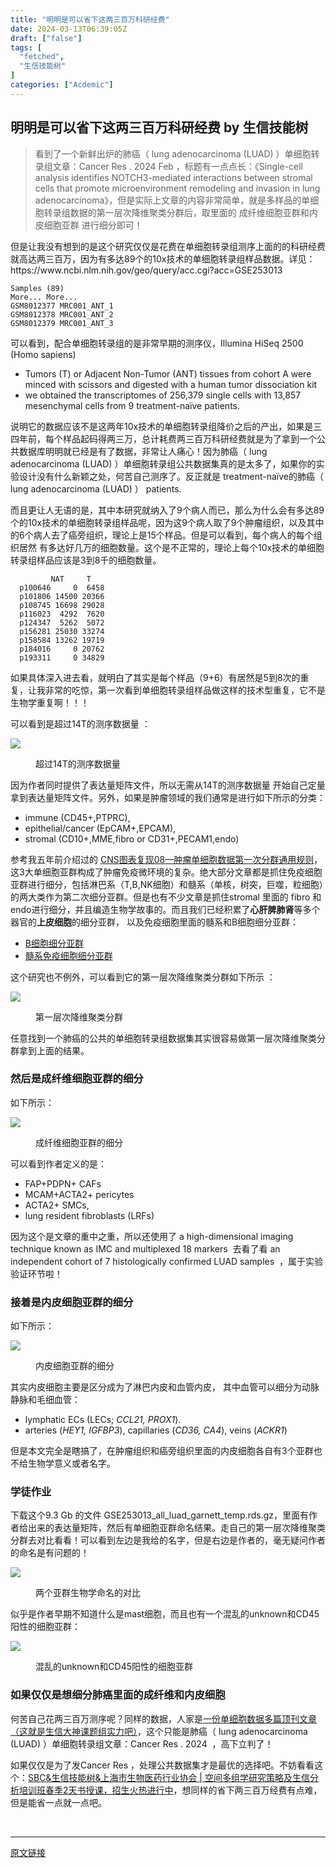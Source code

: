 ```yaml
---
title: "明明是可以省下这两三百万科研经费"
date: 2024-03-13T06:39:05Z
draft: ["false"]
tags: [
  "fetched",
  "生信技能树"
]
categories: ["Acdemic"]
---
```

明明是可以省下这两三百万科研经费 by 生信技能树
------
<div><section data-tool="mdnice编辑器" data-website="https://www.mdnice.com"><blockquote data-tool="mdnice编辑器"><span></span><p>看到了一个新鲜出炉的肺癌（ lung adenocarcinoma (LUAD) ）单细胞转录组文章：Cancer Res . 2024 Feb ，标题有一点点长：《Single-cell analysis identifies NOTCH3-mediated interactions between stromal cells that promote microenvironment remodeling and invasion in lung adenocarcinoma》，但是实际上文章的内容非常简单，就是多样品的单细胞转录组数据的第一层次降维聚类分群后，取里面的 成纤维细胞亚群和内皮细胞亚群 进行细分即可！</p></blockquote><p data-tool="mdnice编辑器">但是让我没有想到的是这个研究仅仅是花费在单细胞转录组测序上面的的科研经费就高达两三百万，因为有多达89个的10x技术的单细胞转录组样品数据。详见：https://www.ncbi.nlm.nih.gov/geo/query/acc.cgi?acc=GSE253013</p><pre data-tool="mdnice编辑器"><span></span><code>Samples (89)<br>More... More...<br>GSM8012377 MRC001_ANT_1<br>GSM8012378 MRC001_ANT_2<br>GSM8012379 MRC001_ANT_3<br></code></pre><p data-tool="mdnice编辑器">可以看到，配合单细胞转录组的是非常早期的测序仪，Illumina HiSeq 2500 (Homo sapiens)</p><ul data-tool="mdnice编辑器"><li><section>Tumors (T) or Adjacent Non-Tumor (ANT) tissues from cohort A were minced with scissors and digested with a human tumor dissociation kit</section></li><li><section>we obtained the transcriptomes of 256,379 single cells with 13,857 mesenchymal cells from 9 treatment-naïve patients.</section></li></ul><p data-tool="mdnice编辑器">说明它的数据应该不是这两年10x技术的单细胞转录组降价之后的产出，如果是三四年前，每个样品起码得两三万，总计耗费两三百万科研经费就是为了拿到一个公共数据库明明就已经是有了数据，非常让人痛心！因为肺癌（ lung adenocarcinoma (LUAD) ）单细胞转录组公共数据集真的是太多了，如果你的实验设计没有什么新颖之处，何苦自己测序了。反正就是 treatment-naïve的肺癌（ lung adenocarcinoma (LUAD) ） patients.</p><p data-tool="mdnice编辑器">而且更让人无语的是，其中本研究就纳入了9个病人而已，那么为什么会有多达89个的10x技术的单细胞转录组样品呢，因为这9个病人取了9个肿瘤组织，以及其中的6个病人去了癌旁组织，理论上是15个样品。但是可以看到，每个病人的每个组织居然 有多达好几万的细胞数量。这个是不正常的，理论上每个10x技术的单细胞转录组样品应该是3到8千的细胞数量。</p><pre data-tool="mdnice编辑器"><span></span><code>         NAT     T<br>  p100646     0  6458<br>  p101806 14500 20366<br>  p108745 16698 29028<br>  p116023  4292  7620<br>  p124347  5262  5072<br>  p156281 25030 33274<br>  p158584 13262 19719<br>  p184016     0 20762<br>  p193311     0 34829<br></code></pre><p data-tool="mdnice编辑器">如果具体深入进去看，就明白了其实是每个样品（9+6）有居然是5到8次的重复，让我非常的吃惊，第一次看到单细胞转录组样品做这样的技术型重复，它不是生物学重复啊！！！</p><p data-tool="mdnice编辑器">可以看到是超过14T的测序数据量 ：</p><p><img data-galleryid="" data-imgfileid="100045029" data-ratio="1.0213836477987421" data-s="300,640" data-src="https://mmbiz.qpic.cn/mmbiz_png/cZNhZQ6j4wyXDBvHLvTy3sKFql78IqK7icn72ibIYhK72ib0Gz1HFoa1ic3jNk3bWb6nvFnFQpIeic1CaGj9dqmHllg/640?wx_fmt=png&amp;from=appmsg" data-type="png" data-w="1590" src="https://mmbiz.qpic.cn/mmbiz_png/cZNhZQ6j4wyXDBvHLvTy3sKFql78IqK7icn72ibIYhK72ib0Gz1HFoa1ic3jNk3bWb6nvFnFQpIeic1CaGj9dqmHllg/640?wx_fmt=png&amp;from=appmsg"></p><figure data-tool="mdnice编辑器"><figcaption>超过14T的测序数据量</figcaption></figure><p data-tool="mdnice编辑器">因为作者同时提供了表达量矩阵文件，所以无需从14T的测序数据量 开始自己定量拿到表达量矩阵文件。另外，如果是肿瘤领域的我们通常是进行如下所示的分类：</p><ul data-tool="mdnice编辑器"><li><section>immune (CD45+,PTPRC),</section></li><li><section>epithelial/cancer (EpCAM+,EPCAM),</section></li><li><section>stromal (CD10+,MME,fibro or CD31+,PECAM1,endo)</section></li></ul><p data-tool="mdnice编辑器">参考我五年前介绍过的 <a href="https://mp.weixin.qq.com/s?__biz=MzI1Njk4ODE0MQ==&amp;mid=2247488940&amp;idx=1&amp;sn=1cc8a8a74715087939b9721c0881775d&amp;scene=21#wechat_redirect" data-linktype="2">CNS图表复现08—肿瘤单细胞数据第一次分群通用规则</a>，这3大单细胞亚群构成了肿瘤免疫微环境的复杂。绝大部分文章都是抓住免疫细胞亚群进行细分，包括淋巴系（T,B,NK细胞）和髓系（单核，树突，巨噬，粒细胞）的两大类作为第二次细分亚群。但是也有不少文章是抓住stromal 里面的 fibro 和endo进行细分，并且编造生物学故事的。而且我们已经积累了<strong>心肝脾肺肾</strong>等多个器官的<strong>上皮细胞</strong>的细分亚群， 以及免疫细胞里面的髓系和B细胞细分亚群：</p><ul data-tool="mdnice编辑器"><li><section><a href="https://mp.weixin.qq.com/s?__biz=MzI1Njk4ODE0MQ==&amp;mid=2247506948&amp;idx=1&amp;sn=025d7f91abfa1b68d7910c86cf709e43&amp;scene=21#wechat_redirect" data-linktype="2">B细胞细分亚群</a></section></li><li><section><a href="https://mp.weixin.qq.com/s?__biz=MzI1Njk4ODE0MQ==&amp;mid=2247506971&amp;idx=1&amp;sn=f0242285e2c827d922f938d9858d4ffe&amp;scene=21#wechat_redirect" data-linktype="2">髓系免疫细胞细分亚群</a></section></li></ul><p data-tool="mdnice编辑器">这个研究也不例外，可以看到它的第一层次降维聚类分群如下所示 ：</p><p><img data-cropselx1="0" data-cropselx2="558" data-cropsely1="0" data-cropsely2="206" data-galleryid="" data-imgfileid="100045028" data-ratio="0.7386363636363636" data-s="300,640" data-src="https://mmbiz.qpic.cn/mmbiz_png/cZNhZQ6j4wyXDBvHLvTy3sKFql78IqK7mRJjaYEicIv0lD8tY7wzJ55jxofYicaNWuicM1l0bkp7qssAibfacCAp4w/640?wx_fmt=png&amp;from=appmsg" data-type="png" data-w="1056" src="https://mmbiz.qpic.cn/mmbiz_png/cZNhZQ6j4wyXDBvHLvTy3sKFql78IqK7mRJjaYEicIv0lD8tY7wzJ55jxofYicaNWuicM1l0bkp7qssAibfacCAp4w/640?wx_fmt=png&amp;from=appmsg"></p><figure data-tool="mdnice编辑器"><figcaption>第一层次降维聚类分群</figcaption></figure><p data-tool="mdnice编辑器">任意找到一个肺癌的公共的单细胞转录组数据集其实很容易做第一层次降维聚类分群拿到上面的结果。</p><h3 data-tool="mdnice编辑器"><span></span><span>然后是成纤维细胞亚群的细分</span><span></span></h3><p data-tool="mdnice编辑器">如下所示：</p><p><img data-galleryid="" data-imgfileid="100045028" data-ratio="0.37" data-s="300,640" data-src="https://mmbiz.qpic.cn/mmbiz_png/cZNhZQ6j4wyXDBvHLvTy3sKFql78IqK7xOSQBmNaic9epCNibgOFA6WZrSaqq8nTTsXyn5BZUiaspygJx5BZY0zXg/640?wx_fmt=png&amp;from=appmsg" data-type="png" data-w="2000" src="https://mmbiz.qpic.cn/mmbiz_png/cZNhZQ6j4wyXDBvHLvTy3sKFql78IqK7xOSQBmNaic9epCNibgOFA6WZrSaqq8nTTsXyn5BZUiaspygJx5BZY0zXg/640?wx_fmt=png&amp;from=appmsg"></p><figure data-tool="mdnice编辑器"><figcaption>成纤维细胞亚群的细分</figcaption></figure><p data-tool="mdnice编辑器">可以看到作者定义的是：</p><ul data-tool="mdnice编辑器"><li><section>FAP+PDPN+ CAFs</section></li><li><section>MCAM+ACTA2+ pericytes</section></li><li><section>ACTA2+ SMCs,</section></li><li><section>lung resident fibroblasts (LRFs)</section></li></ul><p data-tool="mdnice编辑器">因为这个是文章的重中之重，所以还使用了 a high-dimensional imaging technique known as IMC and multiplexed 18 markers  去看了看 an independent cohort of 7 histologically confirmed LUAD samples  ，属于实验验证环节啦！</p><h3 data-tool="mdnice编辑器"><span></span><span>接着是内皮细胞亚群的细分</span><span></span></h3><p data-tool="mdnice编辑器">如下所示：</p><p><img data-galleryid="" data-imgfileid="100045030" data-ratio="0.32027424094025464" data-s="300,640" data-src="https://mmbiz.qpic.cn/mmbiz_png/cZNhZQ6j4wyXDBvHLvTy3sKFql78IqK7yrEnCG4WAcLpBt6lnv1d3ia9icSZUW7nqx9J4MgzAIlJMOcAIZZR7plQ/640?wx_fmt=png&amp;from=appmsg" data-type="png" data-w="2042" src="https://mmbiz.qpic.cn/mmbiz_png/cZNhZQ6j4wyXDBvHLvTy3sKFql78IqK7yrEnCG4WAcLpBt6lnv1d3ia9icSZUW7nqx9J4MgzAIlJMOcAIZZR7plQ/640?wx_fmt=png&amp;from=appmsg"></p><figure data-tool="mdnice编辑器"><figcaption>内皮细胞亚群的细分</figcaption></figure><p data-tool="mdnice编辑器">其实内皮细胞主要是区分成为了淋巴内皮和血管内皮， 其中血管可以细分为动脉静脉和毛细血管：</p><ul data-tool="mdnice编辑器"><li><section>lymphatic ECs (LECs; <em>CCL21, PROX1</em>).</section></li><li><section>arteries (<em>HEY1, IGFBP3</em>), capillaries (<em>CD36, CA4</em>), veins (<em>ACKR1</em>)</section></li></ul><p data-tool="mdnice编辑器">但是本文完全是瞎搞了，在肿瘤组织和癌旁组织里面的内皮细胞各自有3个亚群也不给生物学意义或者名字。</p><h3 data-tool="mdnice编辑器"><span></span><span>学徒作业</span><span></span></h3><p data-tool="mdnice编辑器">下载这个9.3 Gb 的文件 GSE253013_all_luad_garnett_temp.rds.gz，里面有作者给出来的表达量矩阵，然后有单细胞亚群命名结果。走自己的第一层次降维聚类分群去对比看看！可以看到左边是我给的名字，但是右边是作者的，毫无疑问作者的命名是有问题的！</p><p><img data-galleryid="" data-imgfileid="100045032" data-ratio="0.5202821869488536" data-s="300,640" data-src="https://mmbiz.qpic.cn/mmbiz_png/cZNhZQ6j4wyXDBvHLvTy3sKFql78IqK78e7A4jSo5vq5paaWH3icBHau5QKQqicEqXWM3hrf1ObUUgqK2ahozM1A/640?wx_fmt=png&amp;from=appmsg" data-type="png" data-w="2268" src="https://mmbiz.qpic.cn/mmbiz_png/cZNhZQ6j4wyXDBvHLvTy3sKFql78IqK78e7A4jSo5vq5paaWH3icBHau5QKQqicEqXWM3hrf1ObUUgqK2ahozM1A/640?wx_fmt=png&amp;from=appmsg"></p><figure data-tool="mdnice编辑器"><figcaption>两个亚群生物学命名的对比</figcaption></figure><p data-tool="mdnice编辑器">似乎是作者早期不知道什么是mast细胞，而且也有一个混乱的unknown和CD45阳性的细胞亚群：</p><p><img data-galleryid="" data-imgfileid="100045033" data-ratio="0.3758680555555556" data-s="300,640" data-src="https://mmbiz.qpic.cn/mmbiz_png/cZNhZQ6j4wyXDBvHLvTy3sKFql78IqK7LcJoGKy0u7XkSf2Wdich8UTyqGl0xlolCUO0D3cgTIcesMJN6BC6Xmw/640?wx_fmt=png&amp;from=appmsg" data-type="png" data-w="2304" src="https://mmbiz.qpic.cn/mmbiz_png/cZNhZQ6j4wyXDBvHLvTy3sKFql78IqK7LcJoGKy0u7XkSf2Wdich8UTyqGl0xlolCUO0D3cgTIcesMJN6BC6Xmw/640?wx_fmt=png&amp;from=appmsg"></p><figure data-tool="mdnice编辑器"><figcaption>混乱的unknown和CD45阳性的细胞亚群</figcaption></figure><h3 data-tool="mdnice编辑器"><span></span><span>如果仅仅是想细分肺癌里面的成纤维和内皮细胞</span><span></span></h3><p data-tool="mdnice编辑器">何苦自己花两三百万测序呢？同样的数据，人家是<a href="https://mp.weixin.qq.com/s?__biz=MzAxMDkxODM1Ng==&amp;mid=2247528554&amp;idx=1&amp;sn=f8c3e516259f7c1f67061c913624255f&amp;scene=21#wechat_redirect" data-linktype="2">一份单细胞数据多篇顶刊文章（这就是生信大神课题组实力吧）</a>，这个只能是肺癌（ lung adenocarcinoma (LUAD) ）单细胞转录组文章：Cancer Res . 2024  ，高下立判了！</p><p data-tool="mdnice编辑器">如果仅仅是为了发Cancer Res ，处理公共数据集才是最优的选择吧。不妨看看这个：<a href="http://mp.weixin.qq.com/s?__biz=MzAxMDkxODM1Ng==&amp;mid=2247528608&amp;idx=1&amp;sn=3e86883756c3842391073a63c2f3278d&amp;chksm=9b4b301bac3cb90da3562d635b0dfdaeb306e3fe383339b9be33ba860513cb82de69704e5bf7&amp;scene=21#wechat_redirect" data-linktype="2">SBC&amp;生信技能树&amp;上海市生物医药行业协会 | 空间多组学研究策略及生信分析培训班春季2天书授课，招生火热进行中</a>，想同样的省下两三百万经费有点难，但是能省一点就一点吧。</p></section><p><br></p><p><mp-style-type data-value="3"></mp-style-type></p></div>  
<hr>
<a href="https://mp.weixin.qq.com/s/zohaETYQP20AUbl0Gqx9XQ",target="_blank" rel="noopener noreferrer">原文链接</a>
